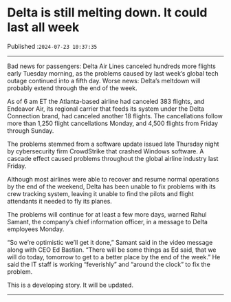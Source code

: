 # Delta is still melting down. It could last all week

Published :`2024-07-23 10:37:35`

---

Bad news for passengers: Delta Air Lines canceled hundreds more flights early Tuesday morning, as the problems caused by last week’s global tech outage continued into a fifth day. Worse news: Delta’s meltdown will probably extend through the end of the week.

As of 6 am ET the Atlanta-based airline had canceled 383 flights, and Endeavor Air, its regional carrier that feeds its system under the Delta Connection brand, had canceled another 18 flights. The cancellations follow more than 1,250 flight cancellations Monday, and 4,500 flights from Friday through Sunday.

The problems stemmed from a software update issued late Thursday night by cybersecurity firm CrowdStrike that crashed Windows software. A cascade effect caused problems throughout the global airline industry last Friday.

Although most airlines were able to recover and resume normal operations by the end of the weekend, Delta has been unable to fix problems with its crew tracking system, leaving it unable to find the pilots and flight attendants it needed to fly its planes.

The problems will continue for at least a few more days, warned Rahul Samant, the company’s chief information officer, in a message to Delta employees Monday.

“So we’re optimistic we’ll get it done,” Samant said in the video message along with CEO Ed Bastian. “There will be some things as Ed said, that we will do today, tomorrow to get to a better place by the end of the week.” He said the IT staff is working “feverishly” and “around the clock” to fix the problem.

This is a developing story. It will be updated.

---

